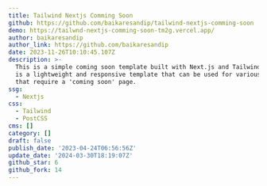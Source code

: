 ```yaml
---
title: Tailwind Nextjs Comming Soon
github: https://github.com/baikaresandip/tailwind-nextjs-comming-soon
demo: https://tailwnd-nextjs-comming-soon-tm2g.vercel.app/
author: baikaresandip
author_link: https://github.com/baikaresandip
date: 2023-11-26T10:10:45.107Z
description: >-
  This is a simple coming soon template built with Next.js and TailwindCSS. It
  is a lightweight and responsive template that can be used for various projects
  that require a 'coming soon' page.
ssg:
  - Nextjs
css:
  - Tailwind
  - PostCSS
cms: []
category: []
draft: false
publish_date: '2023-04-24T06:56:56Z'
update_date: '2024-03-30T18:19:07Z'
github_star: 6
github_fork: 14
---
```

